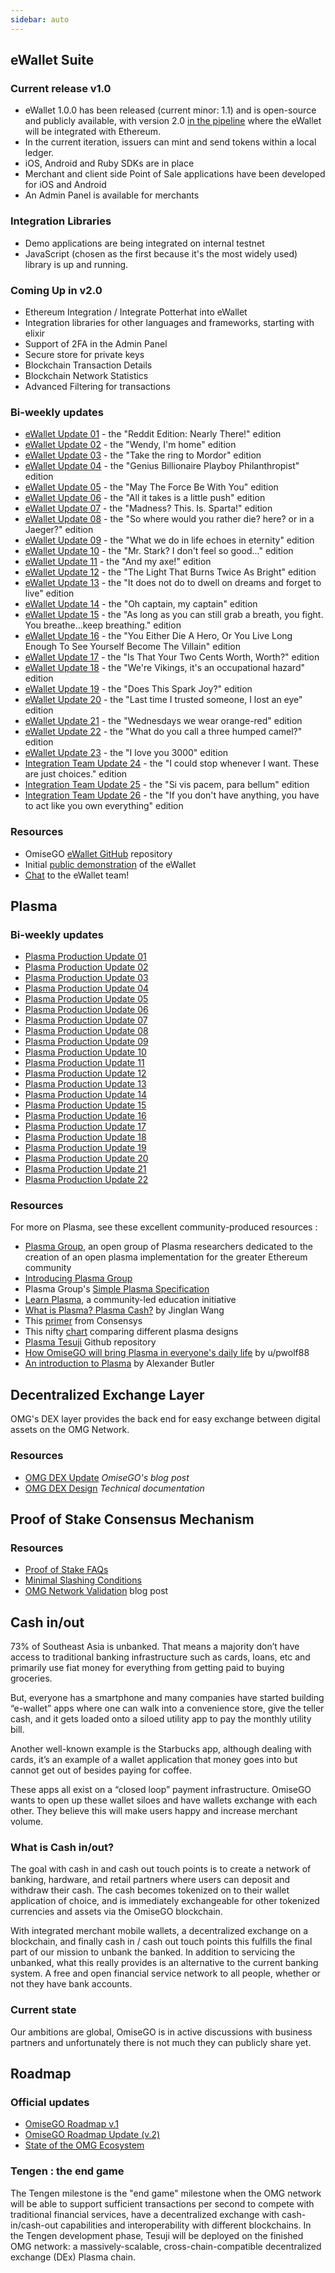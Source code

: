 ```yaml
---
sidebar: auto
---
```


## eWallet Suite

### Current release v1.0

* eWallet 1.0.0 has been released (current minor: 1.1) and is open-source and publicly available, with version 2.0 [in the pipeline](https://github.com/omisego/ewallet/milestone/5) where the eWallet will be integrated with Ethereum.
* In the current iteration, issuers can mint and send tokens within a local ledger.
* iOS, Android and Ruby SDKs are in place
* Merchant and client side Point of Sale applications have been developed for iOS and Android
* An Admin Panel is available for merchants

### Integration Libraries

* Demo applications are being integrated on internal testnet
* JavaScript (chosen as the first because it's the most widely used) library is up and running.

### Coming Up in v2.0

* Ethereum Integration / Integrate Potterhat into eWallet
* Integration libraries for other languages and frameworks, starting with elixir
* Support of 2FA in the Admin Panel
* Secure store for private keys
* Blockchain Transaction Details
* Blockchain Network Statistics
* Advanced Filtering for transactions

### Bi-weekly updates

- [eWallet Update 01](https://search.omisego.network/articles/2611013-ewallet-update-01) - the "Reddit Edition: Nearly There!" edition
- [eWallet Update 02](https://search.omisego.network/articles/2611015-ewallet-update-02) - the "Wendy, I'm home" edition
- [eWallet Update 03](https://search.omisego.network/articles/2776778-ewallet-update-03) - the "Take the ring to Mordor" edition
- [eWallet Update 04](https://search.omisego.network/articles/2776777-ewallet-update-04) - the "Genius Billionaire Playboy Philanthropist" edition
- [eWallet Update 05](https://search.omisego.network/articles/2776776-ewallet-update-05) - the "May The Force Be With You" edition
- [eWallet Update 06](https://search.omisego.network/articles/2776774-ewallet-update-06) - the "All it takes is a little push" edition
- [eWallet Update 07](https://search.omisego.network/articles/2776773-ewallet-update-07) - the "Madness? This. Is. Sparta!" edition
- [eWallet Update 08](https://search.omisego.network/articles/2776770-ewallet-update-08) - the "So where would you rather die? here? or in a Jaeger?" edition
- [eWallet Update 09](https://search.omisego.network/articles/2776768-ewallet-update-09) - the "What we do in life echoes in eternity" edition
- [eWallet Update 10](https://search.omisego.network/articles/2776767-ewallet-update-10) - the "Mr. Stark? I don't feel so good..." edition
- [eWallet Update 11](https://search.omisego.network/articles/2776766-ewallet-update-11) - the "And my axe!" edition
- [eWallet Update 12](https://search.omisego.network/articles/2776765-ewallet-update-12) - the "The Light That Burns Twice As Bright" edition
- [eWallet Update 13](https://search.omisego.network/articles/2776762-ewallet-update-13) - the "It does not do to dwell on dreams and forget to live" edition
- [eWallet Update 14](https://search.omisego.network/articles/2776761-ewallet-update-14) - the "Oh captain, my captain" edition
- [eWallet Update 15](https://search.omisego.network/articles/2776759-ewallet-update-15) - the "As long as you can still grab a breath, you fight. You breathe...keep breathing." edition
- [eWallet Update 16](https://search.omisego.network/articles/2776758-ewallet-update-16) - the "You Either Die A Hero, Or You Live Long Enough To See Yourself Become The Villain" edition
- [eWallet Update 17](https://search.omisego.network/articles/2776757-ewallet-update-17) - the "Is That Your Two Cents Worth, Worth?" edition
- [eWallet Update 18](https://search.omisego.network/articles/2776754-ewallet-update-18) - the "We're Vikings, it's an occupational hazard" edition
- [eWallet Update 19](https://search.omisego.network/articles/2783382-ewallet-update-19) - the "Does This Spark Joy?" edition
- [eWallet Update 20](https://search.omisego.network/articles/2846948-ewallet-update-20) - the "Last time I trusted someone, I lost an eye" edition
- [eWallet Update 21](https://search.omisego.network/articles/3029570-ewallet-update-21) - the "Wednesdays we wear orange-red" edition
- [eWallet Update 22](https://search.omisego.network/articles/3029571-ewallet-update-22) - the "What do you call a three humped camel?" edition
- [eWallet Update 23](https://search.omisego.network/articles/3029574-ewallet-update-23) - the "I love you 3000" edition
- [Integration Team Update 24](https://search.omisego.network/articles/3029577-integration-team-update-24) - the "I could stop whenever I want. These are just choices." edition
- [Integration Team Update 25](https://search.omisego.network/articles/3029579-integration-team-update-25) - the "Si vis pacem, para bellum" edition
- [Integration Team Update 26](https://search.omisego.network/articles/3054395-integration-team-update-26) - the "If you don't have anything, you have to act like you own everything" edition

### Resources

* OmiseGO [eWallet GitHub](https://github.com/omisego/ewallet/blob/master/assets/provider_setup.jpg) repository
* Initial [public demonstration](https://www.reddit.com/r/omise_go/comments/8wnhjq/demo_ewallet_admin_panel/%C2%A0) of the eWallet
* [Chat](https://gitter.im/omisego/ewallet) to the eWallet team!


## Plasma

### Bi-weekly updates

* [Plasma Production Update 01](https://search.omisego.network/articles/2611004-plasma-production-update-01)
* [Plasma Production Update 02](https://search.omisego.network/articles/2611010-plasma-production-update-02)
* [Plasma Production Update 03](https://search.omisego.network/articles/2776801-plasma-production-update-03)
* [Plasma Production Update 04](https://search.omisego.network/articles/2776800-plasma-production-update-04)
* [Plasma Production Update 05](https://search.omisego.network/articles/2776799-plasma-production-update-05)
* [Plasma Production Update 06](https://search.omisego.network/articles/2776798-plasma-production-update-06)
* [Plasma Production Update 07](https://search.omisego.network/articles/2776796-plasma-production-update-07)
* [Plasma Production Update 08](https://search.omisego.network/articles/2776795-plasma-production-update-08)
* [Plasma Production Update 09](https://search.omisego.network/articles/2776794-plasma-production-update-09)
* [Plasma Production Update 10](https://search.omisego.network/articles/2776792-plasma-production-update-10)
* [Plasma Production Update 11](https://search.omisego.network/articles/2776791-plasma-production-update-11)
* [Plasma Production Update 12](https://search.omisego.network/articles/2776787-plasma-production-update-12)
* [Plasma Production Update 13](https://search.omisego.network/articles/2776785-plasma-production-update-13)
* [Plasma Production Update 14](https://search.omisego.network/articles/2776784-plasma-production-update-14)
* [Plasma Production Update 15](https://search.omisego.network/articles/2818065-plasma-production-update-15)
* [Plasma Production Update 16](https://search.omisego.network/articles/2846951-plasma-production-update-16)
* [Plasma Production Update 17](https://search.omisego.network/articles/3029565-plasma-production-update-17)
* [Plasma Production Update 18](https://search.omisego.network/articles/3029566-plasma-production-update-18)
* [Plasma Production Update 19](https://search.omisego.network/articles/3029567-plasma-production-update-19)
* [Plasma Production Update 20](https://search.omisego.network/articles/3029568-plasma-production-update-20)
* [Plasma Production Update 21](https://search.omisego.network/articles/3042019-plasma-production-update-21)
* [Plasma Production Update 22](https://search.omisego.network/articles/3077878-plasma-production-update-22)

### Resources

For more on Plasma, see these excellent community-produced resources :

* [Plasma Group](https://plasma.group/), an open group of Plasma researchers dedicated to the creation of an open plasma implementation for the greater Ethereum community
* [Introducing Plasma Group](https://medium.com/plasma-group/deployplasma-dd1cf0b2ab55)
* Plasma Group's [Simple Plasma Specification](https://medium.com/plasma-group/plasma-spec-9d98d0f2fccf)
* [Learn Plasma](https://www.learnplasma.org/), a community-led education initiative
* [What is Plasma? Plasma Cash?](https://medium.com/crypto-economics/what-is-plasma-plasma-cash-6fbbef784a) by Jinglan Wang
* This [primer](https://media.consensys.net/the-state-of-plasma-1-6b48c1e4b295) from Consensys
* This nifty [chart](https://www.learnplasma.org/en/learn/compare.html) comparing different plasma designs
* [Plasma Tesuji](https://github.com/omisego/elixir-omg/blob/develop/docs/tesuji_blockchain_design.md) Github repository
* [How OmiseGO will bring Plasma in everyone's daily life](https://blog.goodaudience.com/how-omisego-will-bring-plasma-in-everyones-daily-life-45c9d81a3258) by u/pwolf88
* [An introduction to Plasma](https://medium.com/@acb_/plasma-8bba7e1b1d0f) by Alexander Butler


## Decentralized Exchange Layer

OMG's DEX layer provides the back end for easy exchange between digital assets on the OMG Network.

### Resources

* [OMG DEX Update](https://blog.omisego.network/omg-dex-update-6245812a7b2d) *OmiseGO's blog post*
* [OMG DEX Design](https://github.com/omisego/elixir-omg/blob/develop/docs/dex_design.md) *Technical documentation*


## Proof of Stake Consensus Mechanism

### Resources

* [Proof of Stake FAQs](https://github.com/ethereum/wiki/wiki/Proof-of-Stake-FAQs)
* [Minimal Slashing Conditions](https://medium.com/@VitalikButerin/minimal-slashing-conditions-20f0b500fc6c)
* [OMG Network Validation](https://blog.omisego.network/omg-network-validation-f935523086db) blog post

## Cash in/out

73% of Southeast Asia is unbanked. That means a majority don’t have access to traditional banking infrastructure such as cards, loans, etc and primarily use fiat money for everything from getting paid to buying groceries.

But, everyone has a smartphone and many companies have started building “e-wallet” apps where one can walk into a convenience store, give the teller cash, and it gets loaded onto a siloed utility app to pay the monthly utility bill.

Another well-known example is the Starbucks app, although dealing with cards, it’s an example of a wallet application that money goes into but cannot get out of besides paying for coffee.

These apps all exist on a “closed loop” payment infrastructure. OmiseGO wants to open up these wallet siloes and have wallets exchange with each other. They believe this will make users happy and increase merchant volume.

### What is Cash in/out?

The goal with cash in and cash out touch points is to create a network of banking, hardware, and retail partners where users can deposit and withdraw their cash. The cash becomes tokenized on to their wallet application of choice, and is immediately exchangeable for other tokenized currencies and assets via the OmiseGO blockchain.

With integrated merchant mobile wallets, a decentralized exchange on a blockchain, and finally cash in / cash out touch points this fulfills the final part of our mission to unbank the banked. In addition to servicing the unbanked, what this really provides is an alternative to the current banking system. A free and open financial service network to all people, whether or not they have bank accounts.

### Current state

Our ambitions are global, OmiseGO is in active discussions with business partners and unfortunately there is not much they can publicly share yet.


## Roadmap

### Official updates

* [OmiseGO Roadmap v.1](https://blog.omisego.network/omisego-roadmap-v-1-40bfca386e25)
* [OmiseGO Roadmap Update (v.2)](https://blog.omisego.network/omisego-roadmap-update-94819e20ada2)
* [State of the OMG Ecosystem](https://blog.omisego.network/state-of-the-omg-ecosystem-75260c71a053)

### Tengen : the end game

The Tengen milestone is the "end game" milestone when the OMG network will be able to support sufficient transactions per second to compete with traditional financial services, have a decentralized exchange with cash-in/cash-out capabilities and interoperability with different blockchains. In the Tengen development phase, Tesuji will be deployed on the finished OMG network: a massively-scalable, cross-chain-compatible decentralized exchange (DEx) Plasma chain.



